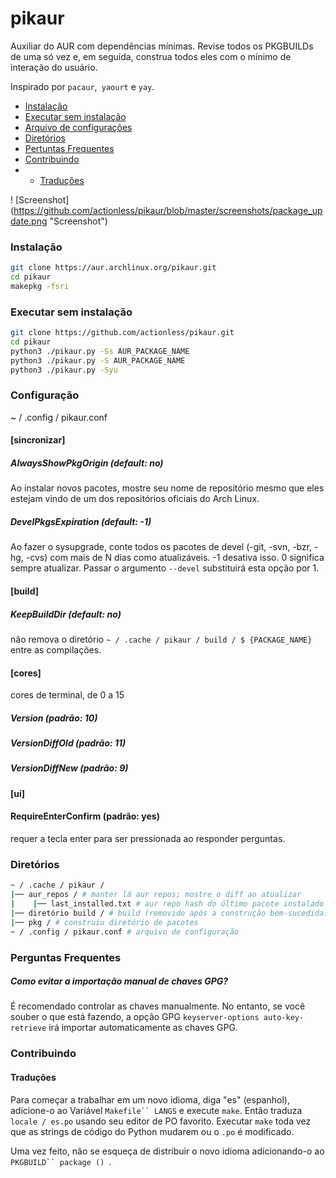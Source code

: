 # pikaur

Auxiliar do AUR com dependências mínimas. Revise todos os PKGBUILDs de uma só vez e, em seguida, construa todos eles com o mínimo de interação do usuário.

Inspirado por `pacaur`,` yaourt` e `yay`.

* [Instalação](#instalação "")
* [Executar sem instalação](#executar-sem-instalação "")
* [Arquivo de configurações](#configuração "")
* [Diretórios](#diretórios "")
* [Pertuntas Frequentes](#perguntas-frequentes "")
* [Contribuindo](#contribuindo "")
* - [Traduções](#traduções "")

! [Screenshot] (https://github.com/actionless/pikaur/blob/master/screenshots/package_update.png "Screenshot")


### Instalação

```sh
git clone https://aur.archlinux.org/pikaur.git
cd pikaur
makepkg -fsri
```


### Executar sem instalação

```sh
git clone https://github.com/actionless/pikaur.git
cd pikaur
python3 ./pikaur.py -Ss AUR_PACKAGE_NAME
python3 ./pikaur.py -S AUR_PACKAGE_NAME
python3 ./pikaur.py -Syu
```



### Configuração

~ / .config / pikaur.conf


#### [sincronizar]

##### AlwaysShowPkgOrigin (default: no)
Ao instalar novos pacotes, mostre seu nome de repositório mesmo que eles estejam vindo de um dos repositórios oficiais do Arch Linux.

##### DevelPkgsExpiration (default: -1)
Ao fazer o sysupgrade, conte todos os pacotes de devel (-git, -svn, -bzr, -hg, -cvs) com mais de N dias como atualizáveis.
-1 desativa isso.
0 significa sempre atualizar.
Passar o argumento `--devel` substituirá esta opção por 1.


#### [build]

##### KeepBuildDir (default: no)
não remova o diretório `~ / .cache / pikaur / build / $ {PACKAGE_NAME}` entre as compilações.


#### [cores]

cores de terminal, de 0 a 15

##### Version (padrão: 10)
##### VersionDiffOld (padrão: 11)
##### VersionDiffNew (padrão: 9)


#### [ui]

#### RequireEnterConfirm (padrão: yes)
requer a tecla enter para ser pressionada ao responder perguntas.



### Diretórios

```sh
~ / .cache / pikaur /
|── aur_repos / # manter lá aur repos; mostre o diff ao atualizar
|    |── last_installed.txt # aur repo hash do último pacote instalado com sucesso
|── diretório build / # build (removido após a construção bem-sucedida)
|── pkg / # construiu diretório de pacotes
~ / .config / pikaur.conf # arquivo de configuração
```

### Perguntas Frequentes

##### Como evitar a importação manual de chaves GPG?

É recomendado controlar as chaves manualmente. No entanto, se você souber o que está fazendo, a opção GPG `keyserver-options auto-key-retrieve` irá importar automaticamente as chaves GPG.


### Contribuindo

#### Traduções

Para começar a trabalhar em um novo idioma, diga "es" (espanhol), adicione-o ao
Variável `Makefile`` LANGS` e execute `make`. Então traduza `locale / es.po` usando
seu editor de PO favorito. Executar `make` toda vez que as strings de código do Python mudarem
ou o `.po` é modificado.

Uma vez feito, não se esqueça de distribuir o novo idioma adicionando-o ao
`PKGBUILD`` package () `.
```
